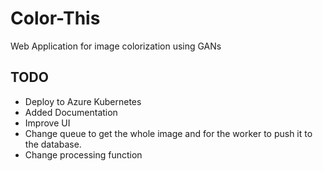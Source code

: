 # Color-This

Web Application for image colorization using GANs


## TODO

* Deploy to Azure Kubernetes
* Added Documentation
* Improve UI
* Change queue to get the whole image and for the worker to push it to the database.
* Change processing function
